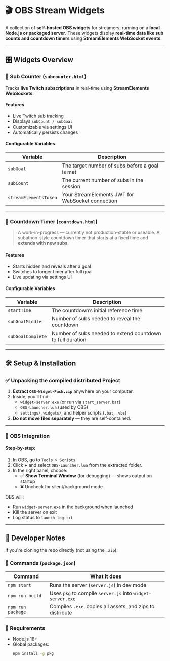 # 🎬 OBS Stream Widgets

A collection of **self-hosted OBS widgets** for streamers, running on a **local Node.js or packaged server**. These widgets display **real-time data like sub counts and countdown timers** using **StreamElements WebSocket events**.

---

## 🎛️ Widgets Overview

### 🔹 Sub Counter (`subcounter.html`)
Tracks **live Twitch subscriptions** in real-time using **StreamElements WebSockets**.

#### Features
- Live Twitch sub tracking
- Displays `subCount / subGoal`
- Customizable via settings UI
- Automatically persists changes

#### Configurable Variables
| Variable     | Description                                              |
|--------------|----------------------------------------------------------|
| `subGoal`    | The target number of subs before a goal is met          |
| `subCount`   | The current number of subs in the session               |
| `streamElementsToken` | Your StreamElements JWT for WebSocket connection |

---

### 🔹 Countdown Timer (`countdown.html`)
> A work-in-progress — currently not production-stable or useable.
A subathon-style countdown timer that starts at a fixed time and **extends with new subs**.

#### Features
- Starts hidden and reveals after a goal
- Switches to longer timer after full goal
- Live updating via settings UI

#### Configurable Variables
| Variable           | Description                                                  |
|--------------------|--------------------------------------------------------------|
| `startTime`        | The countdown’s initial reference time                       |
| `subGoalMiddle`    | Number of subs needed to reveal the countdown                |
| `subGoalComplete`  | Number of subs needed to extend countdown to full duration   |

---

## 🛠️ Setup & Installation

### ✅ Unpacking the compiled distributed Project
1. **Extract `OBS-Widget-Pack.zip`** anywhere on your computer.
2. Inside, you’ll find:
   - `widget-server.exe` (or run via `start_server.bat`)
   - `OBS-Launcher.lua` (used by OBS)
   - `settings/`, `widgets/`, and helper scripts (`.bat`, `.vbs`)
3. **Do not move files separately** — they are self-contained.

---

### 🧩 OBS Integration

#### Step-by-step:

1. In OBS, go to `Tools > Scripts`.
2. Click **+** and select `OBS-Launcher.lua` from the extracted folder.
3. In the right panel, choose:
   - ✅ **Show Terminal Window** (for debugging) — shows output on startup
   - ❌ Uncheck for silent/background mode

OBS will:
- Run `widget-server.exe` in the background when launched
- Kill the server on exit
- Log status to `launch_log.txt`

---

## 🧪 Developer Notes

If you're cloning the repo directly (not using the `.zip`):

### 🔧 Commands (`package.json`)
| Command           | What it does                                                |
|-------------------|-------------------------------------------------------------|
| `npm start`       | Runs the server (`server.js`) in dev mode                   |
| `npm run build`   | Uses `pkg` to compile `server.js` into `widget-server.exe` |
| `npm run package` | Compiles `.exe`, copies all assets, and zips to distribute  |

### 🧰 Requirements
- Node.js 18+
- Global packages:
  ```bash
  npm install -g pkg
